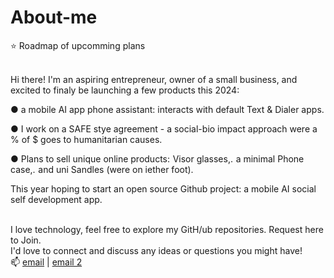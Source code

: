 # About-me
⭐ Roadmap of upcomming plans <br><br>


Hi there! I'm an aspiring entrepreneur, owner of a small business, and excited to finaly be launching a few products this 2024:<br>

 ● a mobile AI app phone assistant: interacts with default Text & Dialer apps.<br>

 ● I work on a SAFE stye agreement - a social-bio impact approach were a % of $ goes to humanitarian causes.<br>

 ● Plans to sell unique online products: Visor glasses,. a minimal Phone case,. and uni Sandles (were on iether foot).<br>

This year hoping to start an open source Github project: a mobile AI social self development app. <br><br>

I love technology, feel free to explore my GitH/ub repositories. Request here to Join. <br>
I'd love to connect and discuss any ideas or questions you might have!<br>
📫  <a href="mailto: support@bowhip.org">email</a> | <a href="mailto: adkinscc@gmailcom">email 2</a>
